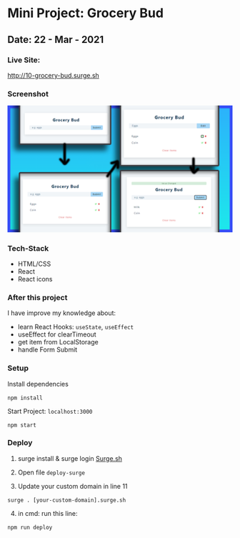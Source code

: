 # Mini Project: Grocery Bud

## Date: 22 - Mar - 2021

### Live Site:

http://10-grocery-bud.surge.sh

### Screenshot

<img src="./template-project-img.png" alt="screenshot"/>

### Tech-Stack

- HTML/CSS
- React
- React icons

### After this project

I have improve my knowledge about:

- learn React Hooks: `useState`, `useEffect`
- useEffect for clearTimeout
- get item from LocalStorage
- handle Form Submit

### Setup

Install dependencies

```
npm install
```

Start Project: `localhost:3000`

```
npm start
```

### Deploy

1. surge install & surge login [Surge.sh](https://surge.sh/)

2. Open file `deploy-surge`
3. Update your custom domain in line 11

```
surge . [your-custom-domain].surge.sh
```

4. in cmd: run this line:

```
npm run deploy
```
